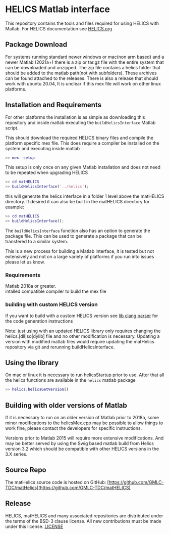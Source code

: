 # HELICS Matlab interface

This repository contains the tools and files required for using HELICS with Matlab.
For HELICS documentation see [HELICS.org](www.helics.org)

## Package Download

For systems running standard newer windows or mac(non arm based) and a newer Matlab (2021a+) there is a zip or tar.gz file
with the entire system that can be downloaded and unzipped. The zip file contains a helics folder that should be added to the matlab path(not with subfolders).
These archives can be found attached to the releases.
There is also a release that should work with ubuntu 20.04,  It is unclear if this mex file will work on other linux platforms.

## Installation and Requirements

For other platforms the installation is as simple as downloading this repository and inside matlab executing the `buildHelicsInterface` Matlab script.

This should download the required HELICS binary files and compile the platform specific mex file.  This does require a compiler be installed on the system and executing inside matlab

``` matlab
>> mex -setup
```

This setup is only once on any given Matlab installation and does not need to be repeated when upgrading HELICS 

```matlab
>> cd matHELICS
>> buildHelicsInterface('../helics');
```

this will generate the helics interface in a folder 1 level above the matHELICS directory.  If desired it can also be built in the matHELICS directory for example:

```matlab
>> cd matHELICS
>> buildHelicsInterface();
```

The `buildHelicsInterface` function also has an option to generate the package file.  This can be used to generate a package that can be transfered to a similar system.

This is a new process for building a Matlab interface, it is tested but not extensively and not on a large variety of platforms if you run into issues please let us know.

### Requirements

Matlab 2018a or greater.  
intalled compatible compiler to build the mex file

### building with custom HELICS version

If you want to build with a custom HELICS version see [lib clang parser](./docs/libClangParser.md) for the code generation instructions

Note:  just using with an updated HELICS library only requires changing the helics.[dll|so|dylib] file and no other modification is necessary.
Updating a version with modified matlab files would require updating the matHelics repository via git and rerunning buildHelicsInterface.

## Using the library

On mac or linux it is necessary to run helicsStartup prior to use.  After that all the helics functions are available in the `helics` matlab package

```matlab
>> helics.helicsGetVersion()

```

## Building with older versions of Matlab

If it is necessary to run on an older version of Matlab prior to 2018a, some minor modifications to the helicsMex.cpp may be possible to allow things to work fine, please contact the developers for specific instructions.

Versions prior to Matlab 2015 will require more extensive modifications.  And may be better served by using the Swig based matlab build from Helics version 3.2 which should be compatible with other HELICS versions in the 3.X series.

## Source Repo

The matHelics source code is hosted on GitHub: [https://github.com/GMLC-TDC/matHelics](https://github.com/GMLC-TDC/matHELICS)

## Release

HELICS, matHELICS and many associated repositories are distributed under the terms of the BSD-3 clause license. All new
contributions must be made under this license. [LICENSE](LICENSE)